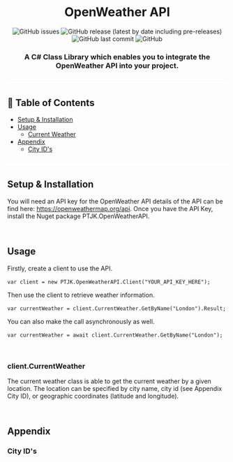 <h1 align="center">OpenWeather API</h1>
<div align="center">
<img alt="GitHub issues" src="https://img.shields.io/github/issues/picklesthejarking/OpenWeatherAPI?style=for-the-badge">
<img alt="GitHub release (latest by date including pre-releases)" src="https://img.shields.io/github/v/release/picklesthejarking/OpenWeatherAPI?include_prereleases&label=Version&style=for-the-badge">
<img alt="GitHub last commit" src="https://img.shields.io/github/last-commit/picklesthejarking/OpenWeatherAPI?style=for-the-badge">
<img alt="GitHub" src="https://img.shields.io/github/license/picklesthejarking/OpenWeatherAPI?style=for-the-badge">
</div>
<h3 align="center">A C# Class Library which enables you to integrate the OpenWeather API into your project.</h3>
<p align="center"><img src="/docres/orange-divider.svg" /></p>

## 📖 Table of Contents
<ul>
  <li>
    <a href="#Installation">Setup &amp; Installation</a>
  </li>
  <li>
    <a href="#Usage">Usage</a>
    <ul>
      <li>
        <a href="#Usage-CurrentWeather">Current Weather</a>
      </li>
    </ul>
  </li>
  <li>
    <a href="#Appendix">Appendix</a>
    <ul>
      <li>
        <a href="#Appendix-CityIDs">City ID's</a>
      </li>
    </ul>
  </li>
</ul>

<p align="center"><img src="/docres/orange-divider.svg" /></p>

<h2 id="Installation">Setup &amp; Installation</h2>
<p>You will need an API key for the OpenWeather API details of the API can be find here: <a href="https://openweathermap.org/api" target="_blank">https://openweathermap.org/api</a>. Once you have the API Key, install the Nuget package PTJK.OpenWeatherAPI.</p>
<br/>
<h2 id="Usage">Usage</h2>
<p>Firstly, create a client to use the API.</p>

```CSharp
var client = new PTJK.OpenWeatherAPI.Client("YOUR_API_KEY_HERE");
```

<p>Then use the client to retrieve weather information.</p>

```CSharp
var currentWeather = client.CurrentWeather.GetByName("London").Result;
```

<p>You can also make the call asynchronously as well.</p>

```CSharp
var currentWeather = await client.CurrentWeather.GetByName("London");
```
<br/>
<h3 id="Usage-CurrentWeather">client.CurrentWeather</h3>
<p>The current weather class is able to get the current weather by a given location. The location can be specified by city name, city id (see Appendix City ID), or geographic coordinates (latitude and longitude).</p>

<br/>
<h2 id="Appendix">Appendix</h2>
<h3 id="Appendix-CityIDs">City ID's</h3>

